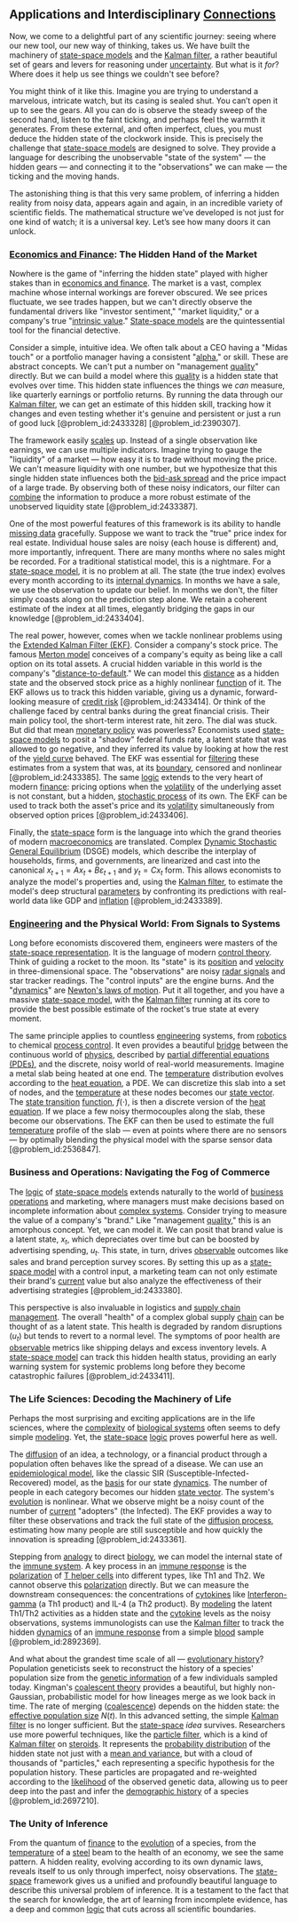 ## Applications and Interdisciplinary [Connections](@article_id:193345)

Now, we come to a delightful part of any scientific journey: seeing where our new tool, our new way of thinking, takes us. We have built the machinery of [state-space models](@article_id:137499) and the [Kalman filter](@article_id:144746), a rather beautiful set of gears and levers for reasoning under [uncertainty](@article_id:275351). But what is it *for*? Where does it help us see things we couldn't see before?

You might think of it like this. Imagine you are trying to understand a marvelous, intricate watch, but its casing is sealed shut. You can’t open it up to see the gears. All you can do is observe the steady sweep of the second hand, listen to the faint ticking, and perhaps feel the warmth it generates. From these external, and often imperfect, clues, you must deduce the hidden state of the clockwork inside. This is precisely the challenge that [state-space models](@article_id:137499) are designed to solve. They provide a language for describing the unobservable "state of the system" — the hidden gears — and connecting it to the "observations" we can make — the ticking and the moving hands.

The astonishing thing is that this very same problem, of inferring a hidden reality from noisy data, appears again and again, in an incredible variety of scientific fields. The mathematical structure we've developed is not just for one kind of watch; it is a universal key. Let’s see how many doors it can unlock.

### [Economics and Finance](@article_id:139616): The Hidden Hand of the Market

Nowhere is the game of "inferring the hidden state" played with higher stakes than in [economics and finance](@article_id:139616). The market is a vast, complex machine whose internal workings are forever obscured. We see prices fluctuate, we see trades happen, but we can't directly observe the fundamental drivers like "investor sentiment," "market liquidity," or a company's true "[intrinsic value](@article_id:202939)." [State-space models](@article_id:137499) are the quintessential tool for the financial detective.

Consider a simple, intuitive idea. We often talk about a CEO having a "Midas touch" or a portfolio manager having a consistent "[alpha](@article_id:145959)," or skill. These are abstract concepts. We can't put a number on "management [quality](@article_id:138232)" directly. But we can build a model where this [quality](@article_id:138232) is a hidden state that evolves over time. This hidden state influences the things we *can* measure, like quarterly earnings or portfolio returns. By running the data through our [Kalman filter](@article_id:144746), we can get an estimate of this hidden skill, tracking how it changes and even testing whether it's genuine and persistent or just a run of good luck [@problem_id:2433328] [@problem_id:2390307].

The framework easily [scales](@article_id:170403) up. Instead of a single observation like earnings, we can use multiple indicators. Imagine trying to gauge the "liquidity" of a market — how easy it is to trade without moving the price. We can't measure liquidity with one number, but we hypothesize that this single hidden state influences both the [bid-ask spread](@article_id:139974) and the price impact of a large trade. By observing both of these noisy indicators, our filter can [combine](@article_id:263454) the information to produce a more robust estimate of the unobserved liquidity state [@problem_id:2433387].

One of the most powerful features of this framework is its ability to handle [missing data](@article_id:270532) gracefully. Suppose we want to track the "true" price index for real estate. Individual house sales are noisy (each house is different) and, more importantly, infrequent. There are many months where no sales might be recorded. For a traditional statistical model, this is a nightmare. For a [state-space model](@article_id:273304), it is no problem at all. The state (the true index) evolves every month according to its [internal dynamics](@article_id:166221). In months we have a sale, we use the observation to update our belief. In months we don't, the filter simply coasts along on the prediction step alone. We retain a coherent estimate of the index at all times, elegantly bridging the gaps in our knowledge [@problem_id:2433404].

The real power, however, comes when we tackle nonlinear problems using the [Extended Kalman Filter (EKF)](@article_id:192014). Consider a company's stock price. The famous [Merton model](@article_id:142755) conceives of a company's equity as being like a call option on its total assets. A crucial hidden variable in this world is the company's "[distance-to-default](@article_id:138927)." We can model this [distance](@article_id:168164) as a hidden state and the observed stock price as a highly nonlinear [function](@article_id:141001) of it. The EKF allows us to track this hidden variable, giving us a dynamic, forward-looking measure of [credit risk](@article_id:145518) [@problem_id:2433414]. Or think of the challenge faced by central banks during the great financial crisis. Their main policy tool, the short-term interest rate, hit zero. The dial was stuck. But did that mean [monetary policy](@article_id:143345) was powerless? Economists used [state-space models](@article_id:137499) to posit a "shadow" federal funds rate, a latent state that was allowed to go negative, and they inferred its value by looking at how the rest of the [yield curve](@article_id:140159) behaved. The EKF was essential for [filtering](@article_id:264334) these estimates from a system that was, at its [boundary](@article_id:158527), censored and nonlinear [@problem_id:2433385]. The same [logic](@article_id:266330) extends to the very heart of modern [finance](@article_id:144433): pricing options when the [volatility](@article_id:266358) of the underlying asset is not constant, but a hidden, [stochastic process](@article_id:159008) of its own. The EKF can be used to track both the asset's price and its [volatility](@article_id:266358) simultaneously from observed option prices [@problem_id:2433406].

Finally, the [state-space](@article_id:176580) form is the language into which the grand theories of modern [macroeconomics](@article_id:146501) are translated. Complex [Dynamic Stochastic General Equilibrium](@article_id:141161) (DSGE) models, which describe the interplay of households, firms, and governments, are linearized and cast into the canonical $x_{t+1} = A x_t + B \varepsilon_{t+1}$ and $y_t = C x_t$ form. This allows economists to analyze the model's properties and, using the [Kalman filter](@article_id:144746), to estimate the model's deep structural [parameters](@article_id:173606) by confronting its predictions with real-world data like GDP and [inflation](@article_id:160710) [@problem_id:2433389].

### [Engineering](@article_id:275179) and the Physical World: From Signals to Systems

Long before economists discovered them, engineers were masters of the [state-space representation](@article_id:146655). It is the language of modern [control theory](@article_id:136752). Think of guiding a rocket to the moon. Its "state" is its [position](@article_id:167295) and [velocity](@article_id:170308) in three-dimensional space. The "observations" are noisy [radar signals](@article_id:189888) and star tracker readings. The "control inputs" are the engine burns. And the "[dynamics](@article_id:163910)" are [Newton's laws of motion](@article_id:163352). Put it all together, and you have a massive [state-space model](@article_id:273304), with the [Kalman filter](@article_id:144746) running at its core to provide the best possible estimate of the rocket's true state at every moment.

The same principle applies to countless [engineering](@article_id:275179) systems, from [robotics](@article_id:150129) to chemical [process control](@article_id:270690). It even provides a beautiful [bridge](@article_id:264840) between the continuous world of [physics](@article_id:144980), described by [partial differential equations (PDEs)](@article_id:168928), and the discrete, noisy world of real-world measurements. Imagine a metal slab being heated at one end. The [temperature](@article_id:145715) distribution evolves according to the [heat equation](@article_id:143941), a PDE. We can discretize this slab into a set of nodes, and the [temperature](@article_id:145715) at these nodes becomes our [state vector](@article_id:154113). The [state transition](@article_id:276514) [function](@article_id:141001), $f(\cdot)$, is then a discrete version of the [heat equation](@article_id:143941). If we place a few noisy thermocouples along the slab, these become our observations. The EKF can then be used to estimate the full [temperature](@article_id:145715) profile of the slab — even at points where there are no sensors — by optimally blending the physical model with the sparse sensor data [@problem_id:2536847].

### Business and Operations: Navigating the Fog of Commerce

The [logic](@article_id:266330) of [state-space models](@article_id:137499) extends naturally to the world of [business operations](@article_id:273868) and marketing, where managers must make decisions based on incomplete information about [complex systems](@article_id:137572). Consider trying to measure the value of a company's "brand." Like "management [quality](@article_id:138232)," this is an amorphous concept. Yet, we can model it. We can posit that brand value is a latent state, $x_t$, which depreciates over time but can be boosted by advertising spending, $u_t$. This state, in turn, drives [observable](@article_id:198505) outcomes like sales and brand perception survey scores. By setting this up as a [state-space model](@article_id:273304) with a control input, a marketing team can not only estimate their brand's [current](@article_id:270029) value but also analyze the effectiveness of their advertising strategies [@problem_id:2433380].

This perspective is also invaluable in logistics and [supply chain management](@article_id:266152). The overall "health" of a complex global supply [chain](@article_id:267135) can be thought of as a latent state. This health is degraded by random disruptions ($u_t$) but tends to revert to a normal level. The symptoms of poor health are [observable](@article_id:198505) metrics like shipping delays and excess inventory levels. A [state-space model](@article_id:273304) can track this hidden health status, providing an early warning system for systemic problems long before they become catastrophic failures [@problem_id:2433411].

### The Life Sciences: Decoding the Machinery of Life

Perhaps the most surprising and exciting applications are in the life sciences, where the [complexity](@article_id:265609) of [biological systems](@article_id:272492) often seems to defy simple [modeling](@article_id:268079). Yet, the [state-space](@article_id:176580) [logic](@article_id:266330) proves powerful here as well.

The [diffusion](@article_id:140951) of an idea, a technology, or a financial product through a population often behaves like the spread of a disease. We can use an [epidemiological model](@article_id:164403), like the classic SIR (Susceptible-Infected-Recovered) model, as the [basis](@article_id:155813) for our state [dynamics](@article_id:163910). The number of people in each category becomes our hidden [state vector](@article_id:154113). The system's [evolution](@article_id:143283) is nonlinear. What we observe might be a noisy count of the number of [current](@article_id:270029) "adopters" (the Infected). The EKF provides a way to filter these observations and track the full state of the [diffusion process](@article_id:267521), estimating how many people are still susceptible and how quickly the innovation is spreading [@problem_id:2433361].

Stepping from [analogy](@article_id:149240) to direct [biology](@article_id:276078), we can model the internal state of the [immune system](@article_id:151986). A key process in an [immune response](@article_id:141311) is the [polarization](@article_id:157624) of [T helper cells](@article_id:162778) into different types, like Th1 and Th2. We cannot observe this [polarization](@article_id:157624) directly. But we can measure the downstream consequences: the concentrations of [cytokines](@article_id:155991) like [Interferon-gamma](@article_id:203042) (a Th1 product) and IL-4 (a Th2 product). By [modeling](@article_id:268079) the latent Th1/Th2 activities as a hidden state and the [cytokine](@article_id:203545) levels as the noisy observations, systems immunologists can use the [Kalman filter](@article_id:144746) to track the hidden [dynamics](@article_id:163910) of an [immune response](@article_id:141311) from a simple [blood](@article_id:267484) sample [@problem_id:2892369].

And what about the grandest time scale of all — [evolutionary history](@article_id:270024)? Population geneticists seek to reconstruct the history of a species' population size from the [genetic information](@article_id:172950) of a few individuals sampled today. Kingman's [coalescent theory](@article_id:154557) provides a beautiful, but highly non-Gaussian, probabilistic model for how lineages merge as we look back in time. The rate of merging ([coalescence](@article_id:147469)) depends on the hidden state: the [effective population size](@article_id:146308) $N(t)$. In this advanced setting, the simple [Kalman filter](@article_id:144746) is no longer sufficient. But the [state-space](@article_id:176580) *idea* survives. Researchers use more powerful techniques, like the [particle filter](@article_id:203573), which is a kind of [Kalman filter](@article_id:144746) on [steroids](@article_id:146075). It represents the [probability distribution](@article_id:145910) of the hidden state not just with a [mean and variance](@article_id:272845), but with a cloud of thousands of "particles," each representing a specific hypothesis for the population history. These particles are propagated and re-weighted according to the [likelihood](@article_id:166625) of the observed genetic data, allowing us to peer deep into the past and infer the [demographic history](@article_id:187296) of a species [@problem_id:2697210].

### The Unity of Inference

From the quantum of [finance](@article_id:144433) to the [evolution](@article_id:143283) of a species, from the [temperature](@article_id:145715) of a [steel](@article_id:138805) beam to the health of an economy, we see the same pattern. A hidden reality, evolving according to its own dynamic laws, reveals itself to us only through imperfect, noisy observations. The [state-space](@article_id:176580) framework gives us a unified and profoundly beautiful language to describe this universal problem of inference. It is a testament to the fact that the search for knowledge, the art of learning from incomplete evidence, has a deep and common [logic](@article_id:266330) that cuts across all scientific boundaries.